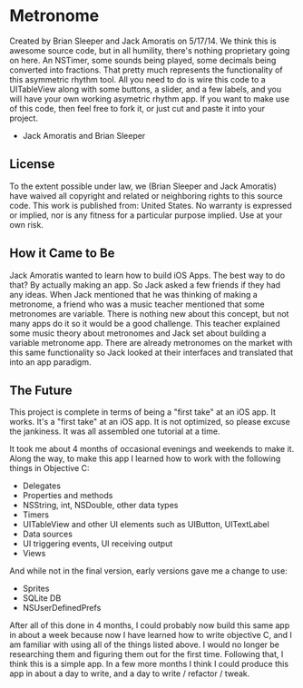 # Metronome
Created by Brian Sleeper and Jack Amoratis on 5/17/14.
We think this is awesome source code, but in all humility, there's nothing proprietary going on here. An NSTimer, some sounds being played, some decimals being converted into fractions. That pretty much represents the functionality of this asymmetric rhythm tool. All you need to do is wire this code to a UITableView along with some buttons, a slider, and a few labels, and you will have your own working asymetric rhythm app. If you want to make use of this code, then feel free to fork it, or just cut and paste it into your project.
 - Jack Amoratis and Brian Sleeper
 
 
 ## License
 To the extent possible under law, we (Brian Sleeper and Jack Amoratis) have waived all copyright and related or neighboring rights to this source code. This work is published from: United States. No warranty is expressed or implied, nor is any fitness for a particular purpose implied. Use at your own risk.

## How it Came to Be
Jack Amoratis wanted to learn how to build iOS Apps. The best way to do that? By actually making an app. So Jack asked a few friends if they had any ideas. When Jack mentioned that he was thinking of making a metronome, a friend who was a music teacher mentioned that some metronomes are variable. There is nothing new about this concept, but not many apps do it so it would be a good challenge. This teacher explained some music theory about metronomes and Jack set about building a variable metronome app. There are already metronomes on the market with this same functionality so Jack looked at their interfaces and translated that into an app paradigm.

## The Future
This project is complete in terms of being a "first take" at an iOS app. It works. It's a "first take" at an iOS app. It is not optimized, so please excuse the jankiness. It was all assembled one tutorial at a time.

It took me about 4 months of occasional evenings and weekends to make it. Along the way, to make this app I learned how to work with the following things in Objective C:

* Delegates
* Properties and methods
* NSString, int, NSDouble, other data types
* Timers
* UITableView and other UI elements such as UIButton, UITextLabel
* Data sources
* UI triggering events, UI receiving output
* Views

And while not in the final version, early versions gave me a change to use:

* Sprites
* SQLite DB
* NSUserDefinedPrefs

After all of this done in 4 months, I could probably now build this same app in about a week because now I have learned how to write objective C, and I am familiar with using all of the things listed above. I would no longer be researching them and figuring them out for the first time. Following that, I think this is a simple app. In a few more months I think I could produce this app in about a day to write, and a day to write / refactor / tweak.
